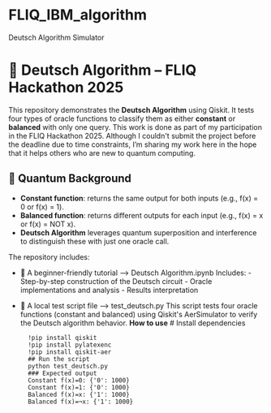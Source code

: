 # FLIQ_IBM_algorithm
 Deutsch Algorithm Simulator
 # 🧠 Deutsch Algorithm – FLIQ Hackathon 2025
This repository demonstrates the **Deutsch Algorithm** using Qiskit. It tests four types of oracle functions to classify them as either **constant** or **balanced** with only one query.
This work is done as part of my participation in the FLIQ Hackathon 2025.
Although I couldn't submit the project before the deadline due to time constraints, I’m sharing my work here in the hope that it helps others who are new to quantum computing.

## 🧠 Quantum Background

- **Constant function**: returns the same output for both inputs (e.g., f(x) = 0 or f(x) = 1).
- **Balanced function**: returns different outputs for each input (e.g., f(x) = x or f(x) = NOT x).
- **Deutsch Algorithm** leverages quantum superposition and interference to distinguish these with just one oracle call.

The repository includes:

- 📓 A beginner-friendly tutorial --> Deutsch Algorithm.ipynb
      Includes:
       - Step-by-step construction of the Deutsch circuit
       - Oracle implementations and analysis
       - Results interpretation
- 🧪 A local test script file --> test_deutsch.py
       This script tests four oracle functions (constant and balanced) using Qiskit's AerSimulator to verify the Deutsch algorithm behavior.
       **How to use**
        # Install dependencies
        
        !pip install qiskit
        !pip install pylatexenc
        !pip install qiskit-aer
        ## Run the script
        python test_deutsch.py
        ### Expected output
        Constant f(x)=0: {'0': 1000}
        Constant f(x)=1: {'0': 1000}
        Balanced f(x)=x: {'1': 1000}
        Balanced f(x)=¬x: {'1': 1000}  
        

 
